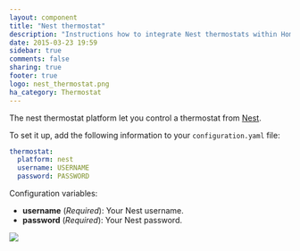 ```yaml
---
layout: component
title: "Nest thermostat"
description: "Instructions how to integrate Nest thermostats within Home Assistant."
date: 2015-03-23 19:59
sidebar: true
comments: false
sharing: true
footer: true
logo: nest_thermostat.png
ha_category: Thermostat
---
```



The nest thermostat platform let you control a thermostat from [Nest](https://nest.com).

To set it up, add the following information to your `configuration.yaml` file:

```yaml
thermostat:
  platform: nest
  username: USERNAME
  password: PASSWORD
```

Configuration variables:

- **username** (*Required*): Your Nest username.
- **password** (*Required*): Your Nest password.

<p class='img'>
  <img src='{{site_root}}/images/screenshots/nest-thermostat-card.png' />
</p>
